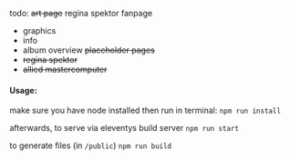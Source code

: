 todo: 
~~art page~~
regina spektor fanpage
- graphics
- info
- album overview
~~placeholder pages~~
- ~~regina spektor~~
- ~~allied mastercomputer~~






#### Usage:
make sure you have node installed
then run in terminal:
`npm run install`

afterwards, to serve via eleventys build server
`npm run start`

to generate files (in `/public`)
`npm run build`
